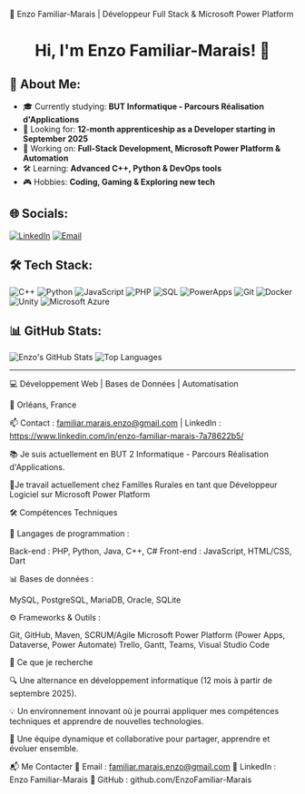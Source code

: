 🚀 Enzo Familiar-Marais | Développeur Full Stack & Microsoft Power Platform

<h1 align="center">Hi, I'm Enzo Familiar-Marais! 👋</h1>

## 📌 About Me:
- 🎓 Currently studying: **BUT Informatique - Parcours Réalisation d'Applications**
- 💼 Looking for: **12-month apprenticeship as a Developer starting in September 2025**
- 🚀 Working on: **Full-Stack Development, Microsoft Power Platform & Automation**
- 🛠️ Learning: **Advanced C++, Python & DevOps tools**
- 🎮 Hobbies: **Coding, Gaming & Exploring new tech**

## 🌐 Socials:
[![LinkedIn](https://img.shields.io/badge/LinkedIn-%230077B5.svg?style=for-the-badge&logo=linkedin&logoColor=white)](https://www.linkedin.com/in/EnzoFamiliar-Marais) 
[![Email](https://img.shields.io/badge/Email-%23D14836.svg?style=for-the-badge&logo=gmail&logoColor=white)](mailto:familiar.marais.enzo@gmail.com)

## 🛠 Tech Stack:
![C++](https://img.shields.io/badge/C++-%2300599C.svg?style=for-the-badge&logo=c%2B%2B&logoColor=white)
![Python](https://img.shields.io/badge/Python-%233776AB.svg?style=for-the-badge&logo=python&logoColor=white)
![JavaScript](https://img.shields.io/badge/JavaScript-%23F7DF1E.svg?style=for-the-badge&logo=javascript&logoColor=black)
![PHP](https://img.shields.io/badge/PHP-%23777BB4.svg?style=for-the-badge&logo=php&logoColor=white)
![SQL](https://img.shields.io/badge/SQL-%234479A1.svg?style=for-the-badge&logo=mysql&logoColor=white)
![PowerApps](https://img.shields.io/badge/PowerApps-%237A43D5.svg?style=for-the-badge&logo=powerapps&logoColor=white)
![Git](https://img.shields.io/badge/Git-%23F05032.svg?style=for-the-badge&logo=git&logoColor=white)
![Docker](https://img.shields.io/badge/Docker-%230db7ed.svg?style=for-the-badge&logo=docker&logoColor=white)
![Unity](https://img.shields.io/badge/Unity-%23000000.svg?style=for-the-badge&logo=unity&logoColor=white)
![Microsoft Azure](https://img.shields.io/badge/Azure-%230072C6.svg?style=for-the-badge&logo=microsoftazure&logoColor=white)

## 📊 GitHub Stats:
![Enzo's GitHub Stats](https://github-readme-stats.vercel.app/api?username=EnzoFamiliar-Marais&show_icons=true&theme=tokyonight)
![Top Languages](https://github-readme-stats.vercel.app/api/top-langs/?username=EnzoFamiliar-Marais&layout=compact&theme=tokyonight)

---



💻 Développement Web | Bases de Données | Automatisation

📍 Orléans, France

📫 Contact : familiar.marais.enzo@gmail.com | LinkedIn : https://www.linkedin.com/in/enzo-familiar-marais-7a78622b5/

📚 Je suis actuellement en BUT 2 Informatique - Parcours Réalisation d'Applications.

🏢Je travail actuellement chez Familles Rurales en tant que Développeur Logiciel sur Microsoft Power Platform


🛠️ Compétences Techniques

💾 Langages de programmation :

  Back-end : PHP, Python, Java, C++, C#
  Front-end : JavaScript, HTML/CSS, Dart
  
📊 Bases de données :
  
  MySQL, PostgreSQL, MariaDB, Oracle, SQLite
  
⚙️ Frameworks & Outils :

  Git, GitHub, Maven, SCRUM/Agile
  Microsoft Power Platform (Power Apps, Dataverse, Power Automate)
  Trello, Gantt, Teams, Visual Studio Code


🎯 Ce que je recherche

  🔍 Une alternance en développement informatique (12 mois à partir de septembre 2025).

  💡 Un environnement innovant où je pourrai appliquer mes compétences techniques et apprendre de nouvelles technologies.

  🤝 Une équipe dynamique et collaborative pour partager, apprendre et évoluer ensemble.


📬 Me Contacter
📧 Email : familiar.marais.enzo@gmail.com
🔗 LinkedIn : Enzo Familiar-Marais
💾 GitHub : github.com/EnzoFamiliar-Marais
